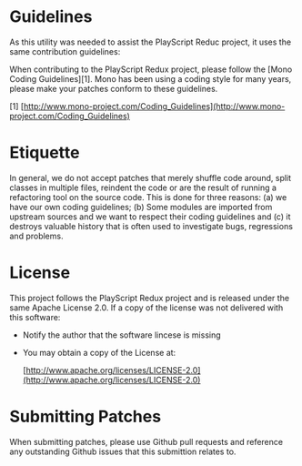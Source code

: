 
Guidelines
==========

As this utility was needed to assist the PlayScript Reduc project, it uses the same contribution guidelines:

When contributing to the PlayScript Redux project, please follow the [Mono Coding Guidelines][1].  Mono has been using a coding style for many years, please make your patches conform to these guidelines.

[1] [http://www.mono-project.com/Coding_Guidelines](http://www.mono-project.com/Coding_Guidelines)

Etiquette
=========

In general, we do not accept patches that merely shuffle code around, split classes in multiple files, reindent the code or are the result of running a refactoring tool on the source code.  This is done for
three reasons: (a) we have our own coding guidelines; (b) Some modules are imported from upstream sources and we want to respect their coding guidelines and (c) it destroys valuable history that is often used to investigate bugs, regressions and problems.

License
=======

This project follows the PlayScript Redux project and  is released under the same Apache License 2.0. If a copy of the license was not delivered with this software:

* Notify the author that the software lincese is missing 
* You may obtain a copy of the License at:

     [http://www.apache.org/licenses/LICENSE-2.0](http://www.apache.org/licenses/LICENSE-2.0)
     


Submitting Patches
==================

When submitting patches, please use Github pull requests and reference any outstanding Github issues that this submittion relates to.
